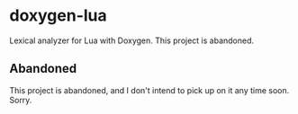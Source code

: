 doxygen-lua
===========

Lexical analyzer for Lua with Doxygen. This project is abandoned.

Abandoned
---------
This project is abandoned, and I don't intend to pick up on it any time soon. Sorry.
